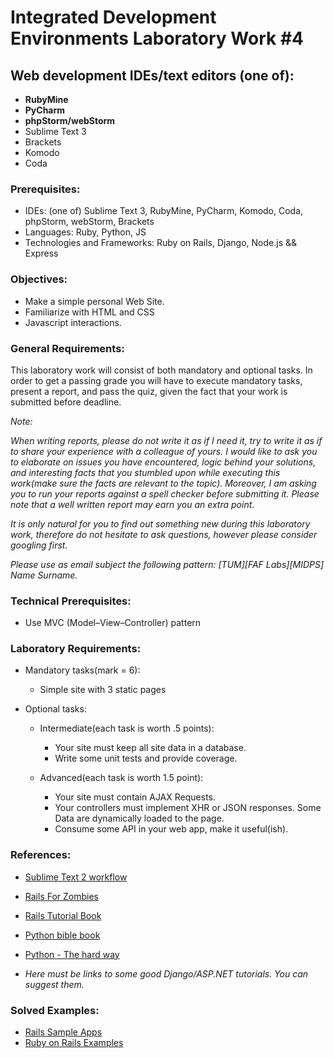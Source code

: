 # Integrated Development Environments Laboratory Work #4

## Web development IDEs/text editors (one of):
  - **RubyMine**
  - **PyCharm**
  - **phpStorm/webStorm**
  - Sublime Text 3
  - Brackets
  - Komodo
  - Coda

### Prerequisites:
  - IDEs: (one of) Sublime Text 3, RubyMine, PyCharm, Komodo, Coda, phpStorm, webStorm, Brackets
  - Languages: Ruby, Python, JS
  - Technologies and Frameworks: Ruby on Rails, Django, Node.js && Express
  
### Objectives:
  - Make a simple personal Web Site.
  - Familiarize with HTML and CSS
  - Javascript interactions.

### General Requirements:
  
  This laboratory work will consist of both mandatory and optional tasks.
  In order to get a passing grade you will have to execute mandatory tasks, present a report, and pass the quiz, given the fact that your work is submitted before deadline.

  _Note:_

  _When writing reports, please do not write it as if I need it, try to write it as if to share your experience with a colleague of yours. I would like to ask you to elaborate on issues you have encountered, logic behind your solutions, and interesting facts that you stumbled upon while executing this work(make sure the facts are relevant to the topic). Moreover, I am asking you to run your reports against a spell checker before submitting it. Please note that a well written report may earn you an extra point._

  _It is only natural for you to find out something new during this laboratory work, therefore do not hesitate to ask questions, however please consider googling first._

  _Please use as email subject the following pattern: [TUM][FAF Labs][MIDPS] Name Surname._

### Technical Prerequisites:
  - Use MVC (Model–View–Controller) pattern

### Laboratory Requirements:

  - Mandatory tasks(mark = 6):
    - Simple site with 3 static pages

  - Optional tasks:
    - Intermediate(each task is worth .5 points):
      - Your site must keep all site data in a database.
      - Write some unit tests and provide coverage.

    - Advanced(each task is worth 1.5 point):
      - Your site must contain AJAX Requests.
      - Your controllers must implement XHR or JSON responses. Some Data are dynamically  loaded to the page.
      - Consume some API in your web app, make it useful(ish).


### References:
  - [Sublime Text 2 workflow](https://tutsplus.com/course/improve-workflow-in-sublime-text-2)
  - [Rails For Zombies](http://railsforzombies.org/)
  - [Rails Tutorial Book](http://ruby.railstutorial.org/ruby-on-rails-tutorial-book)

  - [Python bible book](http://www.diveintopython.net/)
  - [Python -  The hard way](http://learnpythonthehardway.org/book/)

  - _Here must be links to some good Django/ASP.NET tutorials. You can suggest them._

### Solved Examples:
  - [Rails Sample Apps](http://railsapps.github.com/)
  - [Ruby on Rails Examples](https://github.com/devalot/ror-example)
